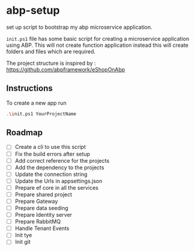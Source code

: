 # abp-setup

set up script to bootstrap my abp microservice application.

`init.ps1` file has some basic script for creating a microservice application using ABP. This will not create function application instead this will create folders and files which are required.

The project structure is inspired by : <https://github.com/abpframework/eShopOnAbp>

## Instructions

To create a new app run

```bash
.\init.ps1 YourProjectName
```

## Roadmap

- [ ] Create a cli to use this script
- [ ] Fix the build errors after setup
- [ ] Add correct reference for the projects
- [ ] Add the dependency to the projects
- [ ] Update the connection string
- [ ] Update the Urls in appsettings.json
- [ ] Prepare ef core in all the services
- [ ] Prepare shared project
- [ ] Prepare Gateway
- [ ] Prepare data seeding
- [ ] Prepare Identity server
- [ ] Prepare RabbitMQ
- [ ] Handle Tenant Events
- [ ] Init tye
- [ ] Init git
